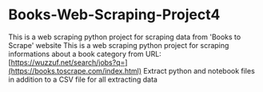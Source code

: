 # Books-Web-Scraping-Project4
This is a web scraping python project for scraping data from 'Books to Scrape' website
This is a web scraping python project for scraping informations about a book category from URL: [https://wuzzuf.net/search/jobs?q=](https://books.toscrape.com/index.html)
Extract python and notebook files in addition to a CSV file for all extracting data
